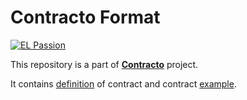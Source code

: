# Contracto Format

[![EL Passion](https://img.shields.io/badge/Supported%20by-EL%20Passion-36b452.svg)](https://github.com/elpassion)

This repository is a part of [__Contracto__](https://github.com/contracto-lab) project.

It contains [definition](https://github.com/contracto-lab/contracto-format/wiki/What-is-contract) of contract and contract [example](https://github.com/kv109/contracto-lab/contract/).
